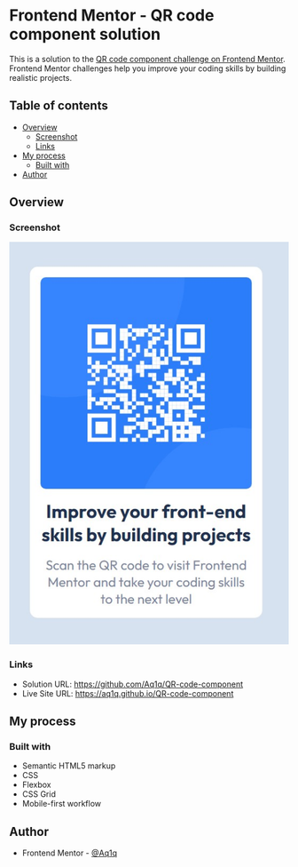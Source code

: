 # Frontend Mentor - QR code component solution

This is a solution to the [QR code component challenge on Frontend Mentor](https://www.frontendmentor.io/challenges/qr-code-component-iux_sIO_H). Frontend Mentor challenges help you improve your coding skills by building realistic projects. 

## Table of contents

- [Overview](#overview)
  - [Screenshot](#screenshot)
  - [Links](#links)
- [My process](#my-process)
  - [Built with](#built-with)
- [Author](#author)

## Overview

### Screenshot

![](./screenshot.jpg)

### Links

- Solution URL: https://github.com/Aq1q/QR-code-component
- Live Site URL: https://aq1q.github.io/QR-code-component

## My process

### Built with

- Semantic HTML5 markup
- CSS 
- Flexbox
- CSS Grid
- Mobile-first workflow

## Author

- Frontend Mentor - [@Aq1q](https://www.frontendmentor.io/profile/Aq1q)
